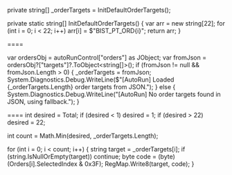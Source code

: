 private string[] _orderTargets = InitDefaultOrderTargets();

private static string[] InitDefaultOrderTargets()
{
    var arr = new string[22];
    for (int i = 0; i < 22; i++)
        arr[i] = $"BIST_PT_ORD{i}";
    return arr;
}

====

var ordersObj = autoRunControl["orders"] as JObject;
var fromJson  = ordersObj?["targets"]?.ToObject<string[]>();
if (fromJson != null && fromJson.Length > 0)
{
    _orderTargets = fromJson;
    System.Diagnostics.Debug.WriteLine($"[AutoRun] Loaded {_orderTargets.Length} order targets from JSON.");
}
else
{
    System.Diagnostics.Debug.WriteLine("[AutoRun] No order targets found in JSON, using fallback.");
}

====
int desired = Total;
if (desired < 1) desired = 1;
if (desired > 22) desired = 22;

int count = Math.Min(desired, _orderTargets.Length);

for (int i = 0; i < count; i++)
{
    string target = _orderTargets[i];
    if (string.IsNullOrEmpty(target)) continue;
    byte code = (byte)(Orders[i].SelectedIndex & 0x3F);
    RegMap.Write8(target, code);
}
